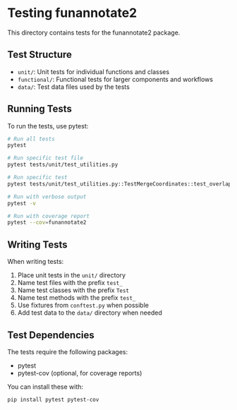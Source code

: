 # Testing funannotate2

This directory contains tests for the funannotate2 package.

## Test Structure

- `unit/`: Unit tests for individual functions and classes
- `functional/`: Functional tests for larger components and workflows
- `data/`: Test data files used by the tests

## Running Tests

To run the tests, use pytest:

```bash
# Run all tests
pytest

# Run specific test file
pytest tests/unit/test_utilities.py

# Run specific test
pytest tests/unit/test_utilities.py::TestMergeCoordinates::test_overlapping_intervals

# Run with verbose output
pytest -v

# Run with coverage report
pytest --cov=funannotate2
```

## Writing Tests

When writing tests:

1. Place unit tests in the `unit/` directory
2. Name test files with the prefix `test_`
3. Name test classes with the prefix `Test`
4. Name test methods with the prefix `test_`
5. Use fixtures from `conftest.py` when possible
6. Add test data to the `data/` directory when needed

## Test Dependencies

The tests require the following packages:

- pytest
- pytest-cov (optional, for coverage reports)

You can install these with:

```bash
pip install pytest pytest-cov
```
